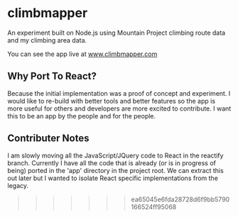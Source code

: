 # climbmapper

An experiment built on Node.js using Mountain Project climbing route data and my climbing area data.

You can see the app live at www.climbmapper.com

## Why Port To React?
Because the initial implementation was a proof of concept and experiment.  I would like to re-build with better tools and better features so the app is more useful for others and developers are more excited to contribute.  I want this to be an app by the people and for the people.


## Contributer Notes
I am slowly moving all the JavaScript/JQuery code to React in the reactify branch.  Currently I have all the code that is already (or is in progress of being) ported in the 'app' directory in the project root. We can extract this out later but I wanted to isolate React specific implementations from the legacy.
>>>>>>> ea65045e6fda28728d6f9bb5790166524ff95068
